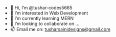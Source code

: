 - 👋 Hi, I’m @tushar-codes5665
- 👀 I’m interested in Web Development
- 🌱 I’m currently learning MERN
- 💞️ I’m looking to collaborate on ...
- 📫 Email me on: tusharsainidesigns@gmail.com

<!---
tushar-codes5665/tushar-codes5665 is a ✨ special ✨ repository because its `README.md` (this file) appears on your GitHub profile.
You can click the Preview link to take a look at your changes.
--->
